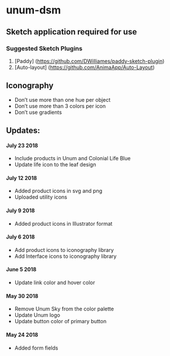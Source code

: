 # unum-dsm

## Sketch application required for use

### Suggested Sketch Plugins

1. [Paddy] (https://github.com/DWilliames/paddy-sketch-plugin)
2. [Auto-layout] (https://github.com/AnimaApp/Auto-Layout)


## Iconography
- Don’t use more than one hue per object
- Don’t use more than 3 colors per icon
- Don’t use gradients


## Updates:
#### July 23 2018
* Include products in Unum and Colonial Life Blue
* Update life icon to the leaf design

#### July 12 2018
* Added product icons in svg and png
* Uploaded utility icons

#### July 9 2018
* Added product icons in Illustrator format

#### July 6 2018
* Add product icons to iconography library
* Add Interface icons to iconography library

#### June 5 2018
* Update link color and hover color

#### May 30 2018
* Remove Unum Sky from the color palette
* Update Unum logo
* Update button color of primary button

#### May 24 2018
* Added form fields
